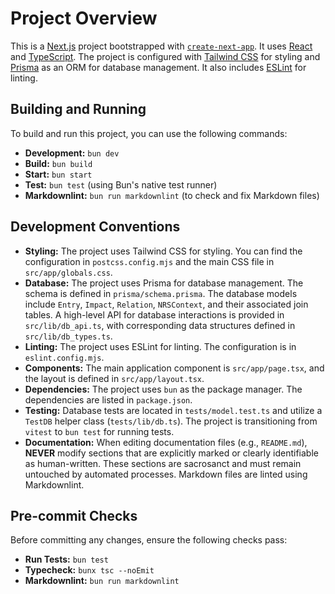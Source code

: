 # Project Overview

This is a [Next.js](https://nextjs.org/) project bootstrapped with [`create-next-app`](https://nextjs.org/docs/app/api-reference/cli/create-next-app). It uses [React](https://react.dev/) and [TypeScript](https://www.typescriptlang.org/). The project is configured with [Tailwind CSS](https://tailwindcss.com/) for styling and [Prisma](https://www.prisma.io/) as an ORM for database management. It also includes [ESLint](https://eslint.org/) for linting.

## Building and Running

To build and run this project, you can use the following commands:

*   **Development:** `bun dev`
*   **Build:** `bun build`
*   **Start:** `bun start`
*   **Test:** `bun test` (using Bun's native test runner)
*   **Markdownlint:** `bun run markdownlint` (to check and fix Markdown files)

## Development Conventions

*   **Styling:** The project uses Tailwind CSS for styling. You can find the configuration in `postcss.config.mjs` and the main CSS file in `src/app/globals.css`.
*   **Database:** The project uses Prisma for database management. The schema is defined in `prisma/schema.prisma`. The database models include `Entry`, `Impact`, `Relation`, `NRSContext`, and their associated join tables. A high-level API for database interactions is provided in `src/lib/db_api.ts`, with corresponding data structures defined in `src/lib/db_types.ts`.
*   **Linting:** The project uses ESLint for linting. The configuration is in `eslint.config.mjs`.
*   **Components:** The main application component is `src/app/page.tsx`, and the layout is defined in `src/app/layout.tsx`.
*   **Dependencies:** The project uses `bun` as the package manager. The dependencies are listed in `package.json`.
*   **Testing:** Database tests are located in `tests/model.test.ts` and utilize a `TestDB` helper class (`tests/lib/db.ts`). The project is transitioning from `vitest` to `bun test` for running tests.
*   **Documentation:** When editing documentation files (e.g., `README.md`), **NEVER** modify sections that are explicitly marked or clearly identifiable as human-written. These sections are sacrosanct and must remain untouched by automated processes. Markdown files are linted using Markdownlint.

## Pre-commit Checks

Before committing any changes, ensure the following checks pass:

*   **Run Tests:** `bun test`
*   **Typecheck:** `bunx tsc --noEmit`
*   **Markdownlint:** `bun run markdownlint`
